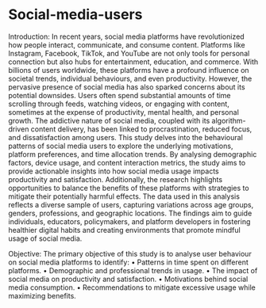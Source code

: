# Social-media-users
Introduction:
In recent years, social media platforms have revolutionized how people interact, communicate, and consume content. Platforms like Instagram, Facebook, TikTok, and YouTube are not only tools for personal connection but also hubs for entertainment, education, and commerce. With billions of users worldwide, these platforms have a profound influence on societal trends, individual behaviours, and even productivity.
However, the pervasive presence of social media has also sparked concerns about its potential downsides. Users often spend substantial amounts of time scrolling through feeds, watching videos, or engaging with content, sometimes at the expense of productivity, mental health, and personal growth. The addictive nature of social media, coupled with its algorithm-driven content delivery, has been linked to procrastination, reduced focus, and dissatisfaction among users.
This study delves into the behavioural patterns of social media users to explore the underlying motivations, platform preferences, and time allocation trends. By analysing demographic factors, device usage, and content interaction metrics, the study aims to provide actionable insights into how social media usage impacts productivity and satisfaction. Additionally, the research highlights opportunities to balance the benefits of these platforms with strategies to mitigate their potentially harmful effects.
The data used in this analysis reflects a diverse sample of users, capturing variations across age groups, genders, professions, and geographic locations. The findings aim to guide individuals, educators, policymakers, and platform developers in fostering healthier digital habits and creating environments that promote mindful usage of social media.

Objective:
 The primary objective of this study is to analyse user behaviour on social media platforms to identify:
•	Patterns in time spent on different platforms.
•	Demographic and professional trends in usage.
•	The impact of social media on productivity and satisfaction.
•	Motivations behind social media consumption.
•	Recommendations to mitigate excessive usage while maximizing benefits.
